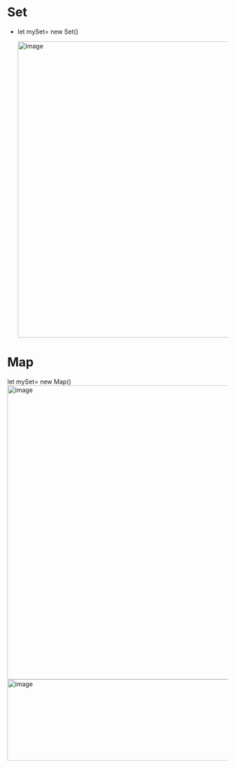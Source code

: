 # Set
- let mySet= new Set()

  <img width="1227" height="677" alt="image" src="https://github.com/user-attachments/assets/c58f23b8-1181-42ae-a562-3f0cb23152b1" />


# Map
let mySet= new Map()
<img width="1438" height="672" alt="image" src="https://github.com/user-attachments/assets/0b5cccae-903b-4bd4-b74c-63e4892ca5c0" />
<img width="617" height="186" alt="image" src="https://github.com/user-attachments/assets/53e7a827-a1b5-41e4-8856-9ce2bf4c7013" />
